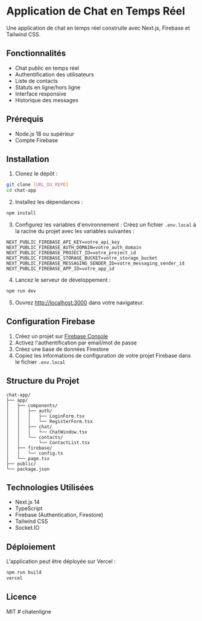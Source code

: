 # Application de Chat en Temps Réel

Une application de chat en temps réel construite avec Next.js, Firebase et Tailwind CSS.

## Fonctionnalités

- Chat public en temps réel
- Authentification des utilisateurs
- Liste de contacts
- Statuts en ligne/hors ligne
- Interface responsive
- Historique des messages

## Prérequis

- Node.js 18 ou supérieur
- Compte Firebase

## Installation

1. Clonez le dépôt :
```bash
git clone [URL_DU_REPO]
cd chat-app
```

2. Installez les dépendances :
```bash
npm install
```

3. Configurez les variables d'environnement :
Créez un fichier `.env.local` à la racine du projet avec les variables suivantes :
```
NEXT_PUBLIC_FIREBASE_API_KEY=votre_api_key
NEXT_PUBLIC_FIREBASE_AUTH_DOMAIN=votre_auth_domain
NEXT_PUBLIC_FIREBASE_PROJECT_ID=votre_project_id
NEXT_PUBLIC_FIREBASE_STORAGE_BUCKET=votre_storage_bucket
NEXT_PUBLIC_FIREBASE_MESSAGING_SENDER_ID=votre_messaging_sender_id
NEXT_PUBLIC_FIREBASE_APP_ID=votre_app_id
```

4. Lancez le serveur de développement :
```bash
npm run dev
```

5. Ouvrez [http://localhost:3000](http://localhost:3000) dans votre navigateur.

## Configuration Firebase

1. Créez un projet sur [Firebase Console](https://console.firebase.google.com)
2. Activez l'authentification par email/mot de passe
3. Créez une base de données Firestore
4. Copiez les informations de configuration de votre projet Firebase dans le fichier `.env.local`

## Structure du Projet

```
chat-app/
├── app/
│   ├── components/
│   │   ├── auth/
│   │   │   ├── LoginForm.tsx
│   │   │   └── RegisterForm.tsx
│   │   ├── chat/
│   │   │   └── ChatWindow.tsx
│   │   └── contacts/
│   │       └── ContactList.tsx
│   ├── firebase/
│   │   └── config.ts
│   └── page.tsx
├── public/
└── package.json
```

## Technologies Utilisées

- Next.js 14
- TypeScript
- Firebase (Authentication, Firestore)
- Tailwind CSS
- Socket.IO

## Déploiement

L'application peut être déployée sur Vercel :

```bash
npm run build
vercel
```

## Licence

MIT
#   c h a t e n l i g n e  
 